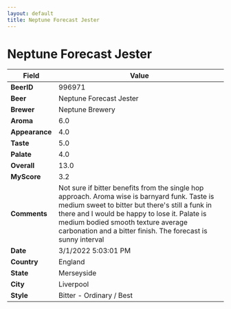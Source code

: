 ```yaml
---
layout: default
title: Neptune Forecast Jester
---
```


# Neptune Forecast Jester

| Field         | Value     |
|---------------|-----------|
| **BeerID** | 996971 |
| **Beer** | Neptune Forecast Jester |
| **Brewer** | Neptune Brewery |
| **Aroma** | 6.0 |
| **Appearance** | 4.0 |
| **Taste** | 5.0 |
| **Palate** | 4.0 |
| **Overall** | 13.0 |
| **MyScore** | 3.2 |
| **Comments** | Not sure if bitter benefits from the single hop approach. Aroma wise is barnyard funk. Taste is medium sweet to bitter but there's still a funk in there and I would be happy to lose it. Palate is medium bodied smooth texture average carbonation and a bitter finish. The forecast is sunny interval |
| **Date** | 3/1/2022 5:03:01 PM |
| **Country** | England |
| **State** | Merseyside |
| **City** | Liverpool |
| **Style** | Bitter - Ordinary / Best |
